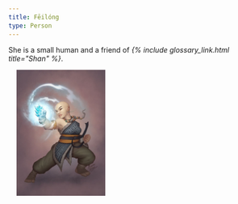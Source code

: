 ```yaml
---
title: Fēilóng
type: Person
---
```


She is a small human and a friend of *{% include glossary_link.html title="Shan" %}*.

<img
  src='/img/friends/feilong.png'
  style='width:35%;
         margin-left: 1rem;
         margin-bottom: 1rem;'/>
